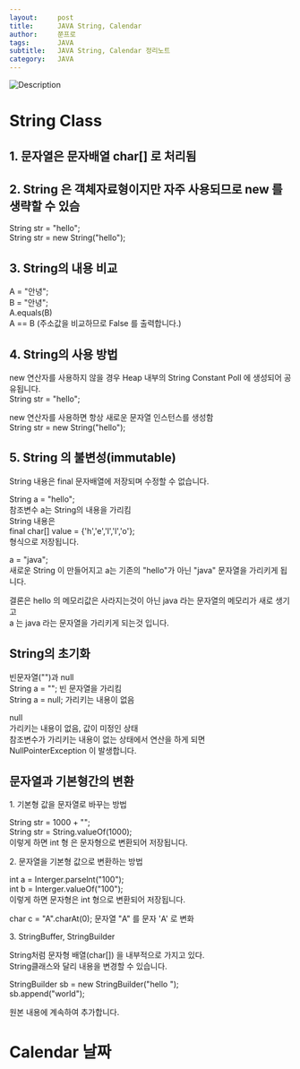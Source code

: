 ```yaml
---
layout:     post
title:      JAVA String, Calendar
author:     쭌프로
tags:       JAVA
subtitle:   JAVA String, Calendar 정리노트
category:   JAVA
---
```


<!-- Start Writing Below in Markdown -->

![Description](https://alalstjr.github.io/jjunpro.github.io/img/java_bg.png)

# String Class

## 1. 문자열은 문자배열 char[] 로 처리됨

## 2. String 은 객체자료형이지만 자주 사용되므로 new 를 생략할 수 있슴

<p>
  String str = "hello"; <br/>
  String str = new String("hello");
</p>

## 3. String의 내용 비교

<p>
  A = "안녕"; <br/>
  B = "안녕"; <br/>
  A.equals(B) <br/>
  A == B (주소값을 비교하므로 False 를 출력합니다.)
</p>

## 4. String의 사용 방법

<p>
  new 연산자를 사용하지 않을 경우 Heap 내부의 String Constant Poll 에 생성되어 공유됩니다. <br/>
  String str = "hello";
</p>
<p>
  new 연산자를 사용하면 항상 새로운 문자열 인스턴스를 생성함 <br/>
  String str = new String("hello");
</p>

## 5. String 의 불변성(immutable) 

<p>
  String 내용은 final 문자배열에 저장되며 수정할 수 없습니다. <br/>

  String a = "hello"; <br/>
  참조변수 a는 String의 내용을 가리킴 <br/>
  String 내용은  <br/>
  final char[] value = {'h','e','l','l','o'};  <br/>
  형식으로 저장됩니다. <br/>

  a = "java"; <br/>
  새로운 String 이 만들어지고 a는 기존의 "hello"가 아닌 "java" 문자열을 가리키게 됩니다. <br/>

  결론은 hello 의 메모리값은 사라지는것이 아닌 java 라는 문자열의 메모리가 새로 생기고 <br/>
  a 는 java 라는 문자열을 가리키게 되는것 입니다.
</p>

## String의 초기화

<p>
  빈문자열("")과 null <br/>
  String a = ""; 빈 문자열을 가리킴 <br/>
  String a = null; 가리키는 내용이 없음
</p>

<p>
  null  <br/>
  가리키는 내용이 없음, 값이 미정인 상태 <br/>
  참조변수가 가리키는 내용이 없는 상태에서 연산을 하게 되면 <br/>
  NullPointerException 이 발생합니다.
</p>

## 문자열과 기본형간의 변환

<p>
  1. 기본형 값을 문자열로 바꾸는 방법 <br/>
  
  String str = 1000 + ""; <br/>
  String str = String.valueOf(1000); <br/>
  이렇게 하면 int 형 은 문자형으로 변환되어 저장됩니다.
</p>
<p>
  2. 문자열을 기본형 값으로 변환하는 방법 <br/>
  
  int a = Interger.parselnt("100"); <br/>
  int b = Interger.valueOf("100"); <br/>
  이렇게 하면 문자형은 int 형으로 변환되어 저장됩니다. <br/>

  char c = "A".charAt(0); 문자열 "A" 를 문자 'A' 로 변화
</p>

<p>
  3. StringBuffer, StringBuilder <br/>

  String처럼 문자형 배열(char[]) 을 내부적으로 가지고 있다. <br/>
  String클래스와 달리 내용을 변경할 수 있습니다.<br/>

  StringBuilder sb = new StringBuilder("hello "); <br/>
  sb.append("world"); <br/>

  원본 내용에 계속하여 추가합니다.
</p>

# Calendar 날짜

<script src="https://gist.github.com/alalstjr/87a9546ce46a527160ba99f2976dbe44.js"></script>

